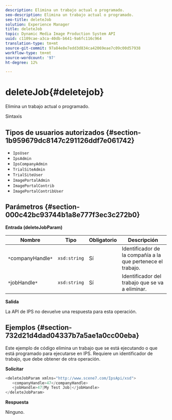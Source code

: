 ```yaml
---
description: Elimina un trabajo actual o programado.
seo-description: Elimina un trabajo actual o programado.
seo-title: deleteJob
solution: Experience Manager
title: deleteJob
topic: Dynamic Media Image Production System API
uuid: c1109cae-a3ca-40db-b641-9a6fc116c964
translation-type: tm+mt
source-git-commit: 97a84e8e7edd3d834ca42069eae7c09c00d57938
workflow-type: tm+mt
source-wordcount: '97'
ht-degree: 12%

---
```



# deleteJob{#deletejob}

Elimina un trabajo actual o programado.

Sintaxis

## Tipos de usuarios autorizados {#section-1b959679dc8147c291126ddf7e061742}

* `IpsUser`
* `IpsAdmin`
* `IpsCompanyAdmin`
* `TrialSiteAdmin`
* `TrialSiteUser`
* `ImagePortalAdmin`
* `ImagePortalContrib`
* `ImagePortalContribUser`

## Parámetros {#section-000c42bc93744b1a8e777f3ec3c272b0}

**Entrada (deleteJobParam)**

| Nombre | Tipo | Obligatorio | Descripción |
|---|---|---|---|
| `*`companyHandle`*` | `xsd:string` | Sí | Identificador de la compañía a la que pertenece el trabajo. |
| `*`jobHandle`*` | `xsd:string` | Sí | Identificador del trabajo que se va a eliminar. |

**Salida**

La API de IPS no devuelve una respuesta para esta operación.

## Ejemplos {#section-732d21d4dad04337b7a5ae1a0cc00eba}

Este ejemplo de código elimina un trabajo que se está ejecutando o que está programado para ejecutarse en IPS. Requiere un identificador de trabajo, que debe obtener de otra operación.

**Solicitar**

```java
<deleteJobParam xmlns="http://www.scene7.com/IpsApi/xsd">
   <companyHandle>47</companyHandle>
   <jobHandle>47|My Test Job|</jobHandle>
</deleteJobParam>
```

**Respuesta**

Ninguno.
